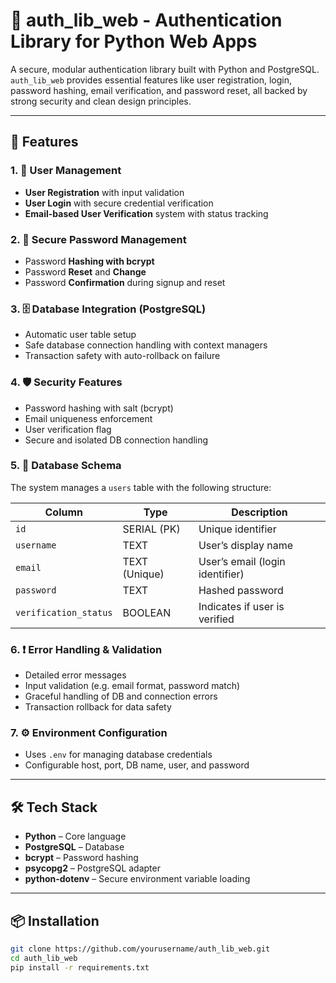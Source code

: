 # 🔐 auth_lib_web - Authentication Library for Python Web Apps

A secure, modular authentication library built with Python and PostgreSQL. `auth_lib_web` provides essential features like user registration, login, password hashing, email verification, and password reset, all backed by strong security and clean design principles.

---

## 🚀 Features

### 1. 👤 User Management
- **User Registration** with input validation
- **User Login** with secure credential verification
- **Email-based User Verification** system with status tracking

### 2. 🔑 Secure Password Management
- Password **Hashing with bcrypt**
- Password **Reset** and **Change**
- Password **Confirmation** during signup and reset

### 3. 🗄️ Database Integration (PostgreSQL)
- Automatic user table setup
- Safe database connection handling with context managers
- Transaction safety with auto-rollback on failure

### 4. 🛡️ Security Features
- Password hashing with salt (bcrypt)
- Email uniqueness enforcement
- User verification flag
- Secure and isolated DB connection handling

### 5. 🧱 Database Schema

The system manages a `users` table with the following structure:

| Column              | Type           | Description                      |
|---------------------|----------------|----------------------------------|
| `id`                | SERIAL (PK)    | Unique identifier                |
| `username`          | TEXT           | User’s display name              |
| `email`             | TEXT (Unique)  | User’s email (login identifier) |
| `password`          | TEXT           | Hashed password                  |
| `verification_status` | BOOLEAN      | Indicates if user is verified    |

### 6. ❗ Error Handling & Validation
- Detailed error messages
- Input validation (e.g. email format, password match)
- Graceful handling of DB and connection errors
- Transaction rollback for data safety

### 7. ⚙️ Environment Configuration
- Uses `.env` for managing database credentials
- Configurable host, port, DB name, user, and password

---

## 🛠️ Tech Stack

- **Python** – Core language
- **PostgreSQL** – Database
- **bcrypt** – Password hashing
- **psycopg2** – PostgreSQL adapter
- **python-dotenv** – Secure environment variable loading

---

## 📦 Installation

```bash
git clone https://github.com/yourusername/auth_lib_web.git
cd auth_lib_web
pip install -r requirements.txt
